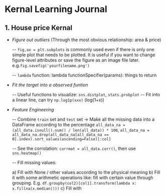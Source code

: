 # Kernal Learning Journal
## 1. House price Kernal
- *Figure out outliers* (Through the most obvious relationship: area & price)

    -- `fig,ax = plt.subplots` is commonly used even if there is only one simple plot that needs to be plotted. It is useful if you want to change figure-level attributes or save the figure as an image file later. e.g.`fig.savefig('yourfilename.png')`

    -- `lambda` function: lambda functionSpecifier(params): things to return
- *Fit the target into a observed funtion*

  -- Useful functions to visualize:  `sns.distplot`, `stats.probplot`
  -- Fit into a linear line, can try `np.log1p(xxx)` (log(1+x))

- *Feature Engineering*

  -- Combine `train` set and `test` set -> Make all the missing data into a DataFrame according to the percentage
    `all_data_na = (all_data.isnull().sum() / len(all_data)) * 100`,
    `all_data_na = all_data_na.drop(all_data_na[all_data_na == 0].index).sort_values(ascending=False)[:col]`

  -- See the corrolation: `corrmat = all_data.corr()`, then use `sns.heatmap()`

  -- Fill missing values:

     a) Fill with None / other values according to the physical meaning
     b) Fill it with some arithmetic operations like: fill with certain value through grouping. E.g. `df.groupby(col2)[col1].transform(lambda x: x.fillna(x.median()))`
     c) Fill with
